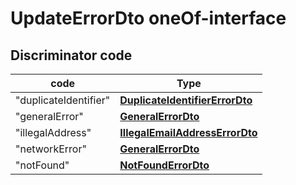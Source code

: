 
# UpdateErrorDto oneOf-interface

## Discriminator code

code  | Type          |
----------------- | ------------- |
"duplicateIdentifier" | [**DuplicateIdentifierErrorDto**](DuplicateIdentifierErrorDto.md) |
"generalError" | [**GeneralErrorDto**](GeneralErrorDto.md) |
"illegalAddress" | [**IllegalEmailAddressErrorDto**](IllegalEmailAddressErrorDto.md) |
"networkError" | [**GeneralErrorDto**](GeneralErrorDto.md) |
"notFound" | [**NotFoundErrorDto**](NotFoundErrorDto.md) |


